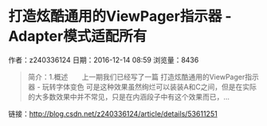 # 打造炫酷通用的ViewPager指示器 - Adapter模式适配所有
作者：z240336124
日期：2016-12-14 08:59
浏览量：8436
> 简介：1.概述　　上一期我们已经写了一篇 打造炫酷通用的ViewPager指示器 - 玩转字体变色 可是这种效果虽然绚烂可以装装A和C之间，但是在实际的大多数效果中并不常见，只是在内涵段子中有这个效果而已，...

 链接：http://blog.csdn.net/z240336124/article/details/53611251
